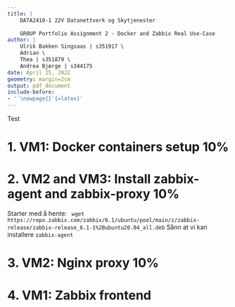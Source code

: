 ```yaml
---
title: |
    DATA2410-1 22V Datanettverk og Skytjenester
    
    GROUP Portfolio Assignment 2 - Docker and Zabbix Real Use-Case
author: | 
    Ulrik Bakken Singsaas | s351917 \
    Adrian \
    Thea | s351879 \
    Andrea Bjørge | s344175
date: April 25, 2022
geometry: margin=2cm
output: pdf_document
include-before:
- '`\newpage{}`{=latex}'
---
```


<!--  command to run: 
pandoc rapport.md -s -o rapport.pdf --pdf-engine=xelatex --variable monofont="SFMono Nerd Font Mono" --toc --highlight-style=tango
 -->

Test

# 1. VM1: Docker containers setup 10%
# 2. VM2 and VM3: Install zabbix-agent and zabbix-proxy 10%

Starter med å hente: ` wget https://repo.zabbix.com/zabbix/6.1/ubuntu/pool/main/z/zabbix-release/zabbix-release_6.1-1%2Bubuntu20.04_all.deb`
Sånn at vi kan installere `zabbix-agent`

<!-- det er feil versjon av liblap og libssl på docker containeren på intel1 som gjør at vi ikke får installert ``zabbix-agent`` -->


# 3. VM2: Nginx proxy 10%
# 4. VM1: Zabbix frontend 